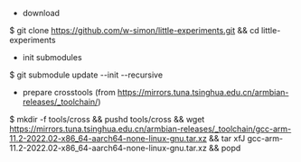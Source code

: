 
- download

$ git clone https://github.com/w-simon/little-experiments.git && cd little-experiments

- init submodules

$ git submodule update --init --recursive

- prepare crosstools (from https://mirrors.tuna.tsinghua.edu.cn/armbian-releases/_toolchain/)

$ mkdir -f tools/cross && pushd tools/cross &&  wget https://mirrors.tuna.tsinghua.edu.cn/armbian-releases/_toolchain/gcc-arm-11.2-2022.02-x86_64-aarch64-none-linux-gnu.tar.xz && tar xfJ gcc-arm-11.2-2022.02-x86_64-aarch64-none-linux-gnu.tar.xz && popd

